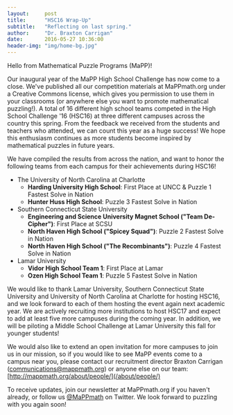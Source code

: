 ```yaml
---
layout:     post
title:      "HSC16 Wrap-Up"
subtitle:   "Reflecting on last spring."
author:     "Dr. Braxton Carrigan"
date:       2016-05-27 10:36:00
header-img: "img/home-bg.jpg"
---
```


Hello from Mathematical Puzzle Programs (MaPP)!

Our inaugural year of the MaPP High School Challenge has now come to a close. We've published all our competition materials at MaPPmath.org under a Creative Commons license, which gives you permission to use them in your classrooms (or anywhere else you want to promote mathematical puzzling!). A total of 16 different high school teams competed in the High School Challenge '16 (HSC16) at three different campuses across the country this spring. From the feedback we received from the students and teachers who attended, we can count this year as a huge success! We hope this enthusiasm continues as more students become inspired by mathematical puzzles in future years.

We have compiled the results from across the nation, and want to honor the following teams from each campus for their achievements during HSC16!

* The University of North Carolina at Charlotte
    * **Harding University High School**:
      First Place at UNCC & Puzzle 1 Fastest Solve in Nation
    * **Hunter Huss High School**:
      Puzzle 3 Fastest Solve in Nation
* Southern Connecticut State University
    * **Engineering and Science University Magnet School ("Team De-Cipher")**:
      First Place at SCSU
    * **North Haven High School ("Spicey Squad")**:
      Puzzle 2 Fastest Solve in Nation
    * **North Haven High School ("The Recombinants")**:
      Puzzle 4 Fastest Solve in Nation
* Lamar University
    * **Vidor High School Team 1**:
      First Place at Lamar
    * **Ozen High School Team 1**:
      Puzzle 5 Fastest Solve in Nation

We would like to thank Lamar University, Southern Connecticut State University and University of North Carolina at Charlotte for hosting HSC16, and we look forward to each of them hosting the event again next academic year. We are actively recruiting more institutions to host HSC17 and expect to add at least five more campuses during the coming year. In addition, we will be piloting a Middle School Challenge at Lamar University this fall for younger students!

We would also like to extend an open invitation for more campuses to join us in our mission, so if you would like to see MaPP events come to a campus near you, please contact our recruitment director Braxton Carrigan (<communications@mappmath.org>) or anyone else on our team: [http://mappmath.org/about/people/](/about/people/)

To receive updates, join our newsletter at MaPPmath.org if you haven't already, or follow us [@MaPPmath](http://twitter.com/MaPPmath) on Twitter. We look forward to puzzling with you again soon!
